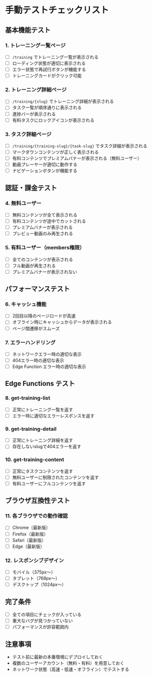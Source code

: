 
# 手動テストチェックリスト

## 基本機能テスト

### 1. トレーニング一覧ページ
- [ ] `/training` でトレーニング一覧が表示される
- [ ] ローディング状態が適切に表示される
- [ ] エラー状態で再試行ボタンが機能する
- [ ] トレーニングカードがクリック可能

### 2. トレーニング詳細ページ
- [ ] `/training/{slug}` でトレーニング詳細が表示される
- [ ] タスク一覧が順序通りに表示される
- [ ] 進捗バーが表示される
- [ ] 有料タスクにロックアイコンが表示される

### 3. タスク詳細ページ
- [ ] `/training/{training-slug}/{task-slug}` でタスク詳細が表示される
- [ ] マークダウンコンテンツが正しく表示される
- [ ] 有料コンテンツでプレミアムバナーが表示される（無料ユーザー）
- [ ] 動画プレーヤーが適切に動作する
- [ ] ナビゲーションボタンが機能する

## 認証・課金テスト

### 4. 無料ユーザー
- [ ] 無料コンテンツが全て表示される
- [ ] 有料コンテンツが途中でカットされる
- [ ] プレミアムバナーが表示される
- [ ] プレビュー動画のみ再生される

### 5. 有料ユーザー（members権限）
- [ ] 全てのコンテンツが表示される
- [ ] フル動画が再生される
- [ ] プレミアムバナーが表示されない

## パフォーマンステスト

### 6. キャッシュ機能
- [ ] 2回目以降のページロードが高速
- [ ] オフライン時にキャッシュからデータが表示される
- [ ] ページ間遷移がスムーズ

### 7. エラーハンドリング
- [ ] ネットワークエラー時の適切な表示
- [ ] 404エラー時の適切な表示
- [ ] Edge Function エラー時の適切な表示

## Edge Functions テスト

### 8. get-training-list
- [ ] 正常にトレーニング一覧を返す
- [ ] エラー時に適切なエラーレスポンスを返す

### 9. get-training-detail
- [ ] 正常にトレーニング詳細を返す
- [ ] 存在しないslugで404エラーを返す

### 10. get-training-content
- [ ] 正常にタスクコンテンツを返す
- [ ] 無料ユーザーに制限されたコンテンツを返す
- [ ] 有料ユーザーにフルコンテンツを返す

## ブラウザ互換性テスト

### 11. 各ブラウザでの動作確認
- [ ] Chrome（最新版）
- [ ] Firefox（最新版）
- [ ] Safari（最新版）
- [ ] Edge（最新版）

### 12. レスポンシブデザイン
- [ ] モバイル（375px〜）
- [ ] タブレット（768px〜）
- [ ] デスクトップ（1024px〜）

## 完了条件
- [ ] 全ての項目にチェックが入っている
- [ ] 重大なバグが見つかっていない
- [ ] パフォーマンスが許容範囲内

## 注意事項
- テスト前に最新の本番環境にデプロイしておく
- 複数のユーザーアカウント（無料・有料）を用意しておく
- ネットワーク状態（高速・低速・オフライン）でテストする
